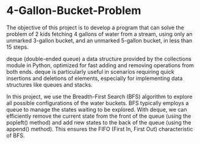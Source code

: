 # 4-Gallon-Bucket-Problem
The objective of this project is to develop a program that can solve the problem of 2 kids fetching 4 gallons of water from a stream, using only an unmarked 3-gallon bucket, and an unmarked 5-gallon bucket, in less than 15 steps.

deque (double-ended queue)
a data structure provided by the collections module in Python, optimized for fast adding and removing operations from both ends. deque is particularly useful in scenarios requiring quick insertions and deletions of elements, especially for implementing data structures like queues and stacks.

In this project, we use the Breadth-First Search (BFS) algorithm to explore all possible configurations of the water buckets. BFS typically employs a queue to manage the states waiting to be explored. With deque, we can efficiently remove the current state from the front of the queue (using the popleft() method) and add new states to the back of the queue (using the append() method). This ensures the FIFO (First In, First Out) characteristic of BFS.
